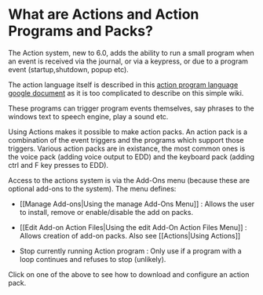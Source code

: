 # What are Actions and Action Programs and Packs?

The Action system, new to 6.0, adds the ability to run a small program when an event is received via the journal, or via a keypress, or due to a program event (startup,shutdown, popup etc).

The action language itself is described in this [action program language google document](https://docs.google.com/document/d/1GZSM0QER0UsNeDNZ1EaVbxUvE9gr1HycXftAwztfuf4/edit?usp=sharing) as it is too complicated to describe on this simple wiki.

These programs can trigger program events themselves, say phrases to the windows text to speech engine, play a sound etc.

Using Actions makes it possible to make action packs. An action pack is a combination of the event triggers and the programs which support those triggers.  Various action packs are in existance, the most common ones is the voice pack (adding voice output to EDD) and the keyboard pack (adding ctrl and F key presses to EDD).

Access to the actions system is via the Add-Ons menu (because these are optional add-ons to the system).  The menu defines:

* [[Manage Add-ons|Using the manage Add-Ons Menu]] : Allows the user to install, remove or enable/disable the add on packs.

* [[Edit Add-on Action Files|Using the edit Add-On Action Files Menu]] : Allows creation of add-on packs.  Also see [[Actions|Using Actions]]

* Stop currently running Action program : Only use if a program with a loop continues and refuses to stop (unlikely).

Click on one of the above to see how to download and configure an action pack.



